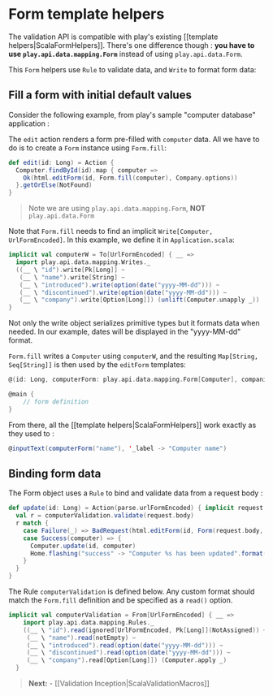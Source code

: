 # Form template helpers

The validation API is compatible with play's existing [[template helpers|ScalaFormHelpers]].
There's one difference though : **you have to use `play.api.data.mapping.Form`** instead of using `play.api.data.Form`.

This `Form` helpers use `Rule` to validate data, and `Write` to format form data:

## Fill a form with initial default values

Consider the following example, from play's sample "computer database" application :

The `edit` action renders a form pre-filled with `computer` data. All we have to do is to create a `Form` instance using `Form.fill`:

```scala
def edit(id: Long) = Action {
  Computer.findById(id).map { computer =>
    Ok(html.editForm(id, Form.fill(computer), Company.options))
  }.getOrElse(NotFound)
}
```

> Note we are using `play.api.data.mapping.Form`, **NOT** `play.api.data.Form`

Note that `Form.fill` needs to find an implicit `Write[Computer, UrlFormEncoded]`. In this example, we define it in `Application.scala`:

```scala
implicit val computerW = To[UrlFormEncoded] { __ =>
  import play.api.data.mapping.Writes._
  ((__ \ "id").write[Pk[Long]] ~
   (__ \ "name").write[String] ~
   (__ \ "introduced").write(option(date("yyyy-MM-dd"))) ~
   (__ \ "discontinued").write(option(date("yyyy-MM-dd"))) ~
   (__ \ "company").write[Option[Long]]) (unlift(Computer.unapply _))
}
```

Not only the write object serializes primitive types but it formats data when needed. 
In our example, dates will be displayed in the "yyyy-MM-dd" format.

`Form.fill` writes a `Computer` using `computerW`, and the resulting `Map[String, Seq[String]]` is then used by the `editForm` templates:

```scala
@(id: Long, computerForm: play.api.data.mapping.Form[Computer], companies : Seq[(String, String)])

@main {
	// form definition
}
```

From there, all the [[template helpers|ScalaFormHelpers]] work exactly as they used to :

```scala
@inputText(computerForm("name"), '_label -> "Computer name")
```

## Binding form data

The Form object uses a `Rule` to bind and validate data from a request body :

```scala
def update(id: Long) = Action(parse.urlFormEncoded) { implicit request =>
  val r = computerValidation.validate(request.body)
  r match {
    case Failure(_) => BadRequest(html.editForm(id, Form(request.body, r), Company.options))
    case Success(computer) => {
      Computer.update(id, computer)
      Home.flashing("success" -> "Computer %s has been updated".format(computer.name))
    }
  }
}
```

The Rule `computerValidation` is defined below.
Any custom format should match the `Form.fill` definition and be specified as a `read()` option.

```scala
implicit val computerValidation = From[UrlFormEncoded] { __ =>
    import play.api.data.mapping.Rules._
    ((__ \ "id").read(ignored[UrlFormEncoded, Pk[Long]](NotAssigned)) ~
     (__ \ "name").read(notEmpty) ~
     (__ \ "introduced").read(option(date("yyyy-MM-dd"))) ~
     (__ \ "discontinued").read(option(date("yyyy-MM-dd"))) ~
     (__ \ "company").read[Option[Long]]) (Computer.apply _)
  }
```

> **Next:** - [[Validation Inception|ScalaValidationMacros]]
